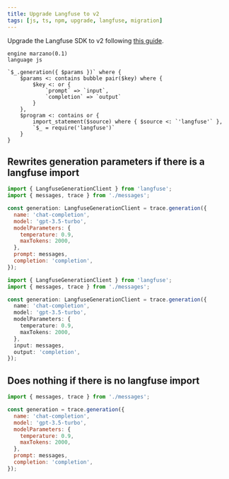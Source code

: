 ```yaml
---
title: Upgrade Langfuse to v2
tags: [js, ts, npm, upgrade, langfuse, migration]
---
```


Upgrade the Langfuse SDK to v2 following [this guide](https://langfuse.com/docs/sdk/typescript#upgrade1to2).


```grit
engine marzano(0.1)
language js

`$_.generation({ $params })` where {
	$params <: contains bubble pair($key) where {
		$key <: or {
			`prompt` => `input`,
			`completion` => `output`
		}
	},
	$program <: contains or {
		import_statement($source) where { $source <: `'langfuse'` },
		`$_ = require('langfuse')`
	}
}
```

## Rewrites generation parameters if there is a langfuse import

```js
import { LangfuseGenerationClient } from 'langfuse';
import { messages, trace } from './messages';

const generation: LangfuseGenerationClient = trace.generation({
  name: 'chat-completion',
  model: 'gpt-3.5-turbo',
  modelParameters: {
    temperature: 0.9,
    maxTokens: 2000,
  },
  prompt: messages,
  completion: 'completion',
});
```

```ts
import { LangfuseGenerationClient } from 'langfuse';
import { messages, trace } from './messages';

const generation: LangfuseGenerationClient = trace.generation({
  name: 'chat-completion',
  model: 'gpt-3.5-turbo',
  modelParameters: {
    temperature: 0.9,
    maxTokens: 2000,
  },
  input: messages,
  output: 'completion',
});
```

## Does nothing if there is no langfuse import

```js
import { messages, trace } from './messages';

const generation = trace.generation({
  name: 'chat-completion',
  model: 'gpt-3.5-turbo',
  modelParameters: {
    temperature: 0.9,
    maxTokens: 2000,
  },
  prompt: messages,
  completion: 'completion',
});
```
